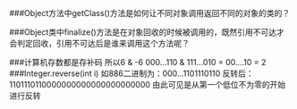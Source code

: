###Object方法中getClass()方法是如何让不同对象调用返回不同的对象的类的？

###Object类中finalize()方法是在对象回收的时候被调用的，既然引用不可达才会判定回收，引用不可达后是谁来调用这个方法呢？

###计算机存数都是存补码 所以6 & -6 000...110 & 111...010 = 00....10 = 2
###Integer.reverse(int i) 如886二进制为：000...1101110110 反转后：1101110110000000000000000000000 由此可见是从第一个低位不为零的开始进行反转